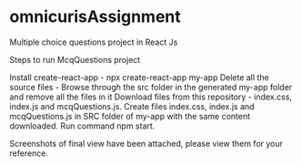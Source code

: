 # omnicurisAssignment
Multiple choice questions project in React Js

Steps to run McqQuestions project

Install create-react-app - npx create-react-app my-app
Delete all the source files - Browse through the src folder in the generated my-app folder and remove all the files in it 
Download files from this repository - index.css, index.js and mcqQuestions.js.
Create files index.css, index.js and mcqQuestions.js in SRC folder of my-app with the same content downloaded.
Run command npm start.

Screenshots of final view have been attached, please view them for your reference.
